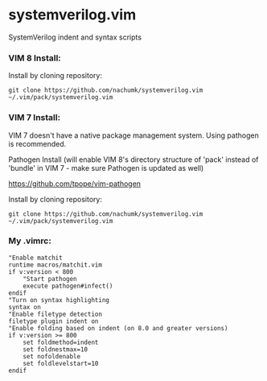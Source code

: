 systemverilog.vim
=================

SystemVerilog indent and syntax scripts

### VIM 8 Install:

Install by cloning repository:

    git clone https://github.com/nachumk/systemverilog.vim ~/.vim/pack/systemverilog.vim

### VIM 7 Install:

VIM 7 doesn't have a native package management system. Using pathogen is recommended.

Pathogen Install (will enable VIM 8's directory structure of 'pack' instead of 'bundle' in VIM 7 - make sure Pathogen is updated as well)

https://github.com/tpope/vim-pathogen

Install by cloning repository:

    git clone https://github.com/nachumk/systemverilog.vim ~/.vim/pack/systemverilog.vim

### My .vimrc:

    "Enable matchit
    runtime macros/matchit.vim
    if v:version < 800
        "Start pathogen
        execute pathogen#infect()
    endif
    "Turn on syntax highlighting
    syntax on
    "Enable filetype detection
    filetype plugin indent on
    "Enable folding based on indent (on 8.0 and greater versions)
    if v:version >= 800
        set foldmethod=indent
        set foldnestmax=10
        set nofoldenable
        set foldlevelstart=10
    endif
